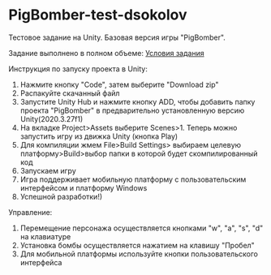 # PigBomber-test-dsokolov
Тестовое задание на Unity. Базовая версия игры "PigBomber".
<p>
Задание выполнено в полном объеме: 
<a href="https://drive.google.com/file/d/1m_I7z_BzT-tBw1_RjdVS4CI7cKnmS_-c/view">Условия задания</a></p>
<p>
Инструкция по запуску проекта в Unity:
  <ol>
    <li>Нажмите кнопку "Code", затем выберите "Download zip"</li>
    <li>Распакуйте скачанный файл</li>
    <li>Запустите Unity Hub и нажмите кнопку ADD, чтобы добавить папку проекта "PigBomber" в предварительно установленную версию Unity(2020.3.27f1)</li>
    <li>На вкладке Project>Assets выберите Scenes>1. Теперь можно запустить игру из движка Unity (кнопка Play)</li>
    <li>Для компиляции жмем File>Build Settings> выбираем целевую платформу>Build>выбор папки в которой будет скомпилированный код</li>
    <li>Запускаем игру</li>
    <li>Игра поддерживает мобильную платформу с пользовательским интерфейсом и платформу Windows</li>
    <li>Успешной разработки!)</li>
  </ol>
</p>
<p>
  Управление: 
  <ol> 
    <li>Перемещение персонажа осуществляется кнопками "w", "a", "s", "d" на клавиатуре</li>
    <li>Установка бомбы осуществляется нажатием на клавишу "Пробел"</li>
    <li>Для мобильной платформы используйте кнопки пользовательского интерфейса</li>
</p>
